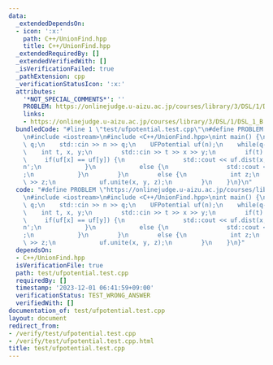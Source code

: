 ```yaml
---
data:
  _extendedDependsOn:
  - icon: ':x:'
    path: C++/UnionFind.hpp
    title: C++/UnionFind.hpp
  _extendedRequiredBy: []
  _extendedVerifiedWith: []
  _isVerificationFailed: true
  _pathExtension: cpp
  _verificationStatusIcon: ':x:'
  attributes:
    '*NOT_SPECIAL_COMMENTS*': ''
    PROBLEM: https://onlinejudge.u-aizu.ac.jp/courses/library/3/DSL/1/DSL_1_B
    links:
    - https://onlinejudge.u-aizu.ac.jp/courses/library/3/DSL/1/DSL_1_B
  bundledCode: "#line 1 \"test/ufpotential.test.cpp\"\n#define PROBLEM \"https://onlinejudge.u-aizu.ac.jp/courses/library/3/DSL/1/DSL_1_B\"\
    \n#include <iostream>\n#include <C++/UnionFind.hpp>\nint main() {\n    int n,\
    \ q;\n    std::cin >> n >> q;\n    UFPotential uf(n);\n    while(q--) {\n    \
    \    int t, x, y;\n        std::cin >> t >> x >> y;\n        if(t) {\n       \
    \     if(uf[x] == uf[y]) {\n                std::cout << uf.dist(x, y) << '\\\
    n';\n            }\n            else {\n                std::cout << \"?\\n\"\
    ;\n            }\n        }\n        else {\n            int z;\n            std::cin\
    \ >> z;\n            uf.unite(x, y, z);\n        }\n    }\n}\n"
  code: "#define PROBLEM \"https://onlinejudge.u-aizu.ac.jp/courses/library/3/DSL/1/DSL_1_B\"\
    \n#include <iostream>\n#include <C++/UnionFind.hpp>\nint main() {\n    int n,\
    \ q;\n    std::cin >> n >> q;\n    UFPotential uf(n);\n    while(q--) {\n    \
    \    int t, x, y;\n        std::cin >> t >> x >> y;\n        if(t) {\n       \
    \     if(uf[x] == uf[y]) {\n                std::cout << uf.dist(x, y) << '\\\
    n';\n            }\n            else {\n                std::cout << \"?\\n\"\
    ;\n            }\n        }\n        else {\n            int z;\n            std::cin\
    \ >> z;\n            uf.unite(x, y, z);\n        }\n    }\n}"
  dependsOn:
  - C++/UnionFind.hpp
  isVerificationFile: true
  path: test/ufpotential.test.cpp
  requiredBy: []
  timestamp: '2023-12-01 06:41:59+09:00'
  verificationStatus: TEST_WRONG_ANSWER
  verifiedWith: []
documentation_of: test/ufpotential.test.cpp
layout: document
redirect_from:
- /verify/test/ufpotential.test.cpp
- /verify/test/ufpotential.test.cpp.html
title: test/ufpotential.test.cpp
---
```

